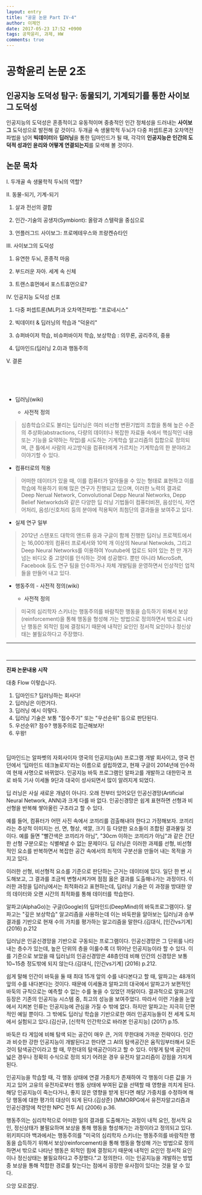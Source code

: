 ```yaml
---
layout: entry
title: "공윤 논문 Part IV-4"
author: 이제언
date: 2017-05-23 17:52 +0900
tags: 공학윤리, 과제, HW
comments: true
---
```


# 공학윤리 논문 2조
## 인공지능 도덕성 탐구: 동물되기, 기계되기를 통한 사이보그 도덕성

 인공지능의 도덕성은 혼종적이고 유동적이며 중충적인 인간 정체성을 드러내는 **사이보그** 도덕성으로 발전해 갈 것이다. 두개골 속 생물학적 두뇌가 다중 퍼셉트론과 오차역전파법을 넘어 **빅데이터**와 **딥러닝**을 통한 딥마인드가 될 때, 각각의 **인공지능은 인간의 도덕적 성과인 윤리와 어떻게 연결되는지**를 모색해 볼 것이다.

## 논문 목차
I. 두개골 속 생물학적 두뇌의 역할?

II. 동물-되기, 기계-되기

  1. 살과 전선의 결합

  2. 인간-기술의 공생자(Symbiont): 올랑과 스텔락을 중심으로

  3. 언플러그드 사이보그: 프로메테우스와 프랑켄슈타인

III. 사이보그의 도덕성

  1. 유연한 두뇌, 혼종적 마음

  2. 부드러운 자아. 세계 속 신체

  3. 트랜스휴먼에서 포스트휴먼으로?

IV. 인공지능 도덕성 선포

  1. 다중 퍼셉트론(MLP)과 오차역전파법: "프로네시스"

  2. 빅데이터 & 딥러닝의 학습과 "덕윤리"

  3. 슈퍼바이저 학습, 비슈퍼바이저 학습, 보상학습 : 의무론, 공리주의, 중용

  4. 딥마인드(딥러닝 2.0)과 행동주의

V. 결론
<br>  
<br>  
<br>  

* 딥러닝(wiki)	

  - 사전적 정의

>심층학습으로도 불리는 딥러닝은 여러 비선형 변환기법의 조합을 통해 높은 수준의 추상화(abstractions, 다량의 데이터나 복잡한 자료들 속에서 핵심적인 내용 또는 기능을 요약하는 작업)를 시도하는 기계학습 알고리즘의 집합으로 정의되며, 큰 틀에서 사람의 사고방식을 컴퓨터에게 가르치는 기계학습의 한 분야라고 이야기할 수 있다.


  - 컴퓨터로의 적용

>어떠한 데이터가 있을 때, 이를 컴퓨터가 알아들을 수 있는 형태로 표현하고 이를 학습에 적용하기 위해 많은 연구가 진행되고 있으며, 이러한 노력의 결과로 Deep Nerual Network, Convolutional Depp Neural Networks, Depp Belief Networkds와 같은 다양한 딥 러닝 기법들이 컴퓨터비젼, 음성인식, 자연어처리, 음성/신호처리 등의 분야에 적용됙어 최첨단의 결과들을 보여주고 있다.


  - 실제 연구 일부

>2012년 스탠포드 대학의 앤드류 응과 구글이 함께 진행한 딥러닝 프로젝트에서는 16,000개의 컴퓨터 프로세서와 10억 개 이상의 Neural Netwokds, 그리고 Deep Neural Networks를 이용하여 Youtube에 업로드 되어 있는 천 만 개가 넘는 비디오 중 고양이를 인식하는 것에 성공했다. 뿐만 아니라 MicroSoft, Facebook 등도 연구 팀을 인수하거나 자체 개발팀을 운영하면서 인상적인 업적들을 만들어 내고 있다.



* 행동주의 - 사전적 정의(wiki)

  - 사전적 정의
	
>미국의 심리학자 스키너는 행동주의를 바람직한 행동을 습득하기 위해서 보상(reinforcement)을 통해 행동을 형성해 가는 방법으로 정의하면서 밖으로 나타난 행동은 외적인 힘에 결정되기 때문에 내적인 요인인 정서적 요인이나 정신상태는 불필요하다고 주장했다.

---

<br>

---


**진짜 논문내용 시작**  

대충 Flow 이렇습니다.  
1. 딥마인드? 딥러닝하는 회사다!  
2. 딥러닝은 이런거다.  
3. 딥러닝 예시 이렇다.  
4. 딥러닝 기술은 보통 "점수주기" 또는 "우선순위" 등으로 판단된다.  
5. 우선순위? 점수? 행동주의로 접근해보자!  
6. 우왕!

<br>  


딥마인드는 알파벳의 자회사이자 영국의 인공지능(AI) 프로그램 개발 회사이고, 영국 런던에서 '딥마인드 테크놀로지'라는 이름으로 설립하였고, 현재 구글이 2014년에 인수하여 현재 사명으로 바뀌었다. 인공지능 바둑 프로그램인 알파고를 개발하고 대한민국 프로 바둑 기사 이세돌 9단과 대국이 성사되면서 많이 알려지게 되었다.

딥 러닝은 사실 새로운 개념이 아니다. 오래 전부터 있어오던 인공신경망(Artificial Neural Network, ANN)과 크게 다를 바 없다. 인공신경망은 쉽게 표현하면 선형과 비선형을 반복해 쌓아올린 구조라고 할 수 있다.

예를 들어, 컴퓨터가 어떤 사진 속에서 코끼리를 검출해내야 한다고 가정해보자. 코끼리라는 추상적 이미지는 선, 면, 형상, 색깔, 크기 등 다양한 요소들이 조합된 결과물일 것이다. 예를 들면 "빨간색은 코끼리가 아님", "30cm 이하는 코끼리가 아님"과 같은 간단한 선형 구분으로는 식별해낼 수 없는 문제이다. 딥 러닝은 이러한 과제를 선형, 비선형적인 요소를 반복하면서 복잡한 공간 속에서의 최적의 구분선을 만들어 내는 목적을 가지고 있다.

이러한 선형, 비선형적 요소를 기준으로 판단하는 근거는 데이터에 있다. 일단 한 번 시도해보고, 그 결과를 조금씩 변형시켜가며 점점 옳은 결과를 도출해나가는 과정이다. 이러한 과정을 딥러닝에서는 최적화라고 표현하는데, 딥러닝 기술은 이 과정을 방대한 양의 데이터와 오랜 시간의 최적화를 통해 데이터를 학습한다.

알파고(AlphaGo)는 구글(Google)의 딥마인드(DeepMind)의 바둑프로그램이다. 알파고는 "깊은 보상학습" 알고리즘을 사용하는데 이는 바둑판을 알아보는 딥러닝과 승부 결과를 기반으로 현재 수의 가치를 평가하는 알고리즘을 말한다.(김대식, [인간vs기계] (2016) p.212

딥러닝은 인공신경망을 기반으로 구동되는 프로그램이다. 인공신경망은 그 단위를 나타내는 층수가 있는데, 높은 단위의 층을 이룰수록 더 뛰어난 인공지능이라 할 수 있다. 이를 기준으로 보았을 때 딥러닝의 인공신경망은 48층인데 비해 인간의 신경망은 보통 10~15층 정도밖에 되지 않는다.(김대식, [인간vs기계] (2016) p.212.

쉽게 말해 인간이 바둑을 둘 때 최대 15개 앞의 수를 내다본다고 할 때, 알파고는 48개의 앞의 수를 내다본다는 것이다. 때문에 이세돌과 알파고의 대국에서 알파고가 보편적인 바둑의 규칙으로는 예측할 수 없는 수를 놓을 수 있었던 까닭이다. 결과적으로 알파고의 등장은 기존의 인공지능 시스템 중, 최고의 성능을 보여주었다. 따라서 이런 기술을 눈앞에서 지켜본 인류는 인공지능에 관심을 가질 수
밖에 없다. 하지만 알파고는 지극히 단편적인 예일 뿐이다. 그 밖에도 딥러닝 학습을 기반으로한 여러 인공지능들이 전 세계 도처에서 실험되고 있다.(김신규, [신학적 인간학으로 바라본 인공지능] (2017) p.15.

바둑은 타 게임에 비해 탐색 되는 공간이 매우 큰, 거의 무한대에 가까운 전략이다. 인간과 비슷한 강한 인공지능이 개발된다고 한다면 그 AI의 탐색공간은 움직임부터해서 모든 것이 탐색공간이라고 할 때, 무한대의 탐색공간이라고 할 수 있다. 이렇게 탐색 공간이 넓은 경우나 정확히 수식으로 정의 되기 어려운 경우 유전자 알고리즘이 강점을 가지게 된다.

인공지능을 학습할 때, 각 행동 상태에 연결 가중치가 존재하여 각 행동이 다른 값을 가지고 있어 고유의 유전자로부터 행동 상태에 부여된 값을 선택할 때 영향을 끼치게 된다. 해당 인공지능이 죽는다거나, 좋지 않은 영향을 받게 된다면 해당 가중치를 수정하며 해당 행동에 대한 평가의 대상이 되게 된다.(김상준) [MMORPG에서 유전자알고리즘과 인공신경망에 착안한 NPC 전투 AI] (2006) p.36.

행동주의는 심리학적으로 어떠한 일의 결과를 도출해가는 과정이 내적 요인, 정서적 요인, 정신상태가 불필요하며 보상을 통해 행동을 형성해가는 과정이라고 정의되고 있다. 위키피디아 백과에서는 행동주의를 "미국의 심리학자 스키너는 행동주의를 바람직한 행동을 습득하기 위해서 보상(reinforcement)을 통해 행동을 형성해 가는 방법으로 정의하면서 밖으로 나타난 행동은 외적인 힘에 결정되기 때문에 내적인 요인인 정서적 요인이나 정신상태는 불필요하다고 주장했다."고 정의한다. 이는 인공지능을 개발하는 방법 중 보상을 통해 적합한 경로를 찾는다는 점에서 굉장한 유사점이 있다는 것을 알 수 있다.

으앙 모르겠당.